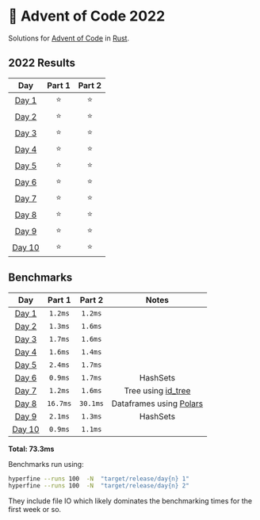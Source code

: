 # 🎄 Advent of Code 2022

Solutions for [Advent of Code](https://adventofcode.com/) in [Rust](https://www.rust-lang.org/).

<!--- advent_readme_stars table --->
## 2022 Results

| Day | Part 1 | Part 2 |
| :---: | :---: | :---: |
| [Day 1](https://adventofcode.com/2022/day/1) | ⭐ | ⭐ |
| [Day 2](https://adventofcode.com/2022/day/2) | ⭐ | ⭐ |
| [Day 3](https://adventofcode.com/2022/day/3) | ⭐ | ⭐ |
| [Day 4](https://adventofcode.com/2022/day/4) | ⭐ | ⭐ |
| [Day 5](https://adventofcode.com/2022/day/5) | ⭐ | ⭐ |
| [Day 6](https://adventofcode.com/2022/day/6) | ⭐ | ⭐ |
| [Day 7](https://adventofcode.com/2022/day/7) | ⭐ | ⭐ |
| [Day 8](https://adventofcode.com/2022/day/8) | ⭐ | ⭐ |
| [Day 9](https://adventofcode.com/2022/day/9) | ⭐ | ⭐ |
| [Day 10](https://adventofcode.com/2022/day/10) | ⭐ | ⭐ |
<!--- advent_readme_stars table --->

<!--- benchmarking table --->
## Benchmarks

| Day | Part 1 | Part 2 | Notes |
| :---: | :---: | :---:  | :---: |
| [Day 1](./day1/src/main.rs) | `1.2ms` | `1.2ms` | |
| [Day 2](./day2/src/main.rs) | `1.3ms` | `1.6ms` | |
| [Day 3](./day3/src/main.rs) | `1.7ms` | `1.6ms` | |
| [Day 4](./day4/src/main.rs) | `1.6ms` | `1.4ms` | |
| [Day 5](./day5/src/main.rs) | `2.4ms` | `1.7ms` | |
| [Day 6](./day6/src/main.rs) | `0.9ms` | `1.7ms` | HashSets |
| [Day 7](./day7/src/main.rs) | `1.2ms` | `1.6ms` | Tree using [id_tree](https://docs.rs/id_tree/latest/id_tree/) |
| [Day 8](./day8/src/main.rs) | `16.7ms` | `30.1ms` | Dataframes using [Polars](https://www.pola.rs/) |
| [Day 9](./day9/src/main.rs) | `2.1ms` | `1.3ms` | HashSets |
| [Day 10](./day10/src/main.rs) | `0.9ms` | `1.1ms` |  |

**Total: 73.3ms**
<!--- benchmarking table --->

Benchmarks run using:
 ```bash
 hyperfine --runs 100  -N  "target/release/day{n} 1"
 hyperfine --runs 100  -N  "target/release/day{n} 2"
 ```

They include file IO which likely dominates the benchmarking times for the first week or so.
